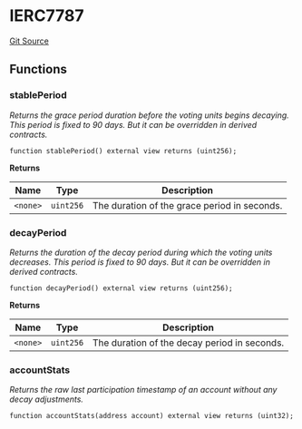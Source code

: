 # IERC7787
[Git Source](https://github.com/w3b3d3v/valocracy-contracts/blob/8f30a41cc9c475ea6fc31243e7a7c57bf134b82e/src/interfaces/IERC7787.sol)


## Functions
### stablePeriod

*Returns the grace period duration before the voting units begins decaying. This period is
fixed to 90 days. But it can be overridden in derived contracts.*


```solidity
function stablePeriod() external view returns (uint256);
```
**Returns**

|Name|Type|Description|
|----|----|-----------|
|`<none>`|`uint256`|The duration of the grace period in seconds.|


### decayPeriod

*Returns the duration of the decay period during which the voting units decreases. This
period is fixed to 90 days. But it can be overridden in derived contracts.*


```solidity
function decayPeriod() external view returns (uint256);
```
**Returns**

|Name|Type|Description|
|----|----|-----------|
|`<none>`|`uint256`|The duration of the decay period in seconds.|


### accountStats

*Returns the raw last participation timestamp of an account without any decay adjustments.*


```solidity
function accountStats(address account) external view returns (uint32);
```

